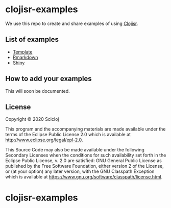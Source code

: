 # clojisr-examples

We use this repo to create and share examples of using [Clojisr](https://github.com/scicloj/clojisr).

## List of examples

* [Template](https://scicloj.github.io/clojisr-examples/resources/public/clojisr-examples/template/index.html)
* [Rmarkdown](https://scicloj.github.io/clojisr-examples/resources/public/clojisr-examples/rmarkdown/index.html)
* [Shiny](./src/clojisr_examples/shiny.clj)

## How to add your examples
This will soon be documented.

## License

Copyright © 2020 Scicloj

This program and the accompanying materials are made available under the
terms of the Eclipse Public License 2.0 which is available at
http://www.eclipse.org/legal/epl-2.0.

This Source Code may also be made available under the following Secondary
Licenses when the conditions for such availability set forth in the Eclipse
Public License, v. 2.0 are satisfied: GNU General Public License as published by
the Free Software Foundation, either version 2 of the License, or (at your
option) any later version, with the GNU Classpath Exception which is available
at https://www.gnu.org/software/classpath/license.html.
# clojisr-examples
